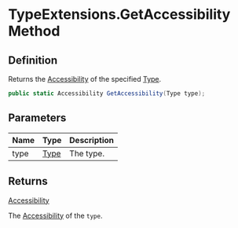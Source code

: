 # TypeExtensions.GetAccessibility Method
## Definition

Returns the [Accessibility](MrKWatkins.Reflection.Accessibility.md) of the specified [Type](https://learn.microsoft.com/en-gb/dotnet/api/System.Type).

```c#
public static Accessibility GetAccessibility(Type type);
```

## Parameters

| Name | Type | Description |
| ---- | ---- | ----------- |
| type | [Type](https://learn.microsoft.com/en-gb/dotnet/api/System.Type) | The type. |

## Returns

[Accessibility](MrKWatkins.Reflection.Accessibility.md)

The [Accessibility](MrKWatkins.Reflection.Accessibility.md) of the `type`.
